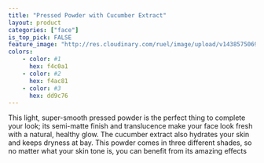 ```yaml
---
title: "Pressed Powder with Cucumber Extract"
layout: product
categories: ["face"]
is_top_pick: FALSE
feature_image: "http://res.cloudinary.com/ruel/image/upload/v1438575069/fashion21/picture-5.jpg"
colors:
    - color: #1
      hex: f4c0a1
    - color: #2
      hex: f4ac81
    - color: #3
      hex: dd9c76
---
```

This light, super-smooth pressed powder is the perfect thing to complete your look; its semi-matte finish and translucence make your face look fresh with a natural, healthy glow. The cucumber extract also hydrates your skin and keeps dryness at bay. This powder comes in three different shades, so no matter what your skin tone is, you can benefit from its amazing effects